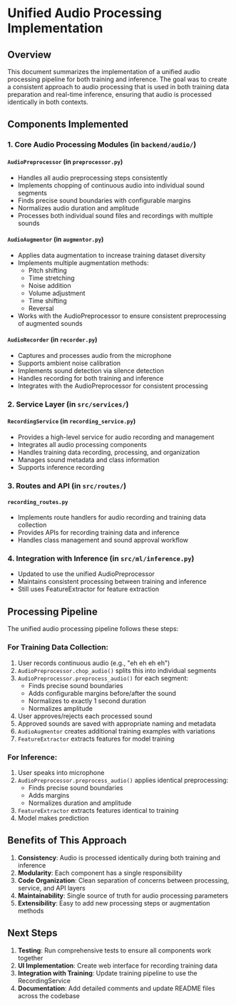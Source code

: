 # Unified Audio Processing Implementation

## Overview

This document summarizes the implementation of a unified audio processing pipeline for both training and inference. The goal was to create a consistent approach to audio processing that is used in both training data preparation and real-time inference, ensuring that audio is processed identically in both contexts.

## Components Implemented

### 1. Core Audio Processing Modules (in `backend/audio/`)

#### `AudioPreprocessor` (in `preprocessor.py`)
- Handles all audio preprocessing steps consistently
- Implements chopping of continuous audio into individual sound segments
- Finds precise sound boundaries with configurable margins
- Normalizes audio duration and amplitude
- Processes both individual sound files and recordings with multiple sounds

#### `AudioAugmentor` (in `augmentor.py`)
- Applies data augmentation to increase training dataset diversity
- Implements multiple augmentation methods:
  - Pitch shifting
  - Time stretching
  - Noise addition
  - Volume adjustment
  - Time shifting
  - Reversal
- Works with the AudioPreprocessor to ensure consistent preprocessing of augmented sounds

#### `AudioRecorder` (in `recorder.py`)
- Captures and processes audio from the microphone
- Supports ambient noise calibration
- Implements sound detection via silence detection
- Handles recording for both training and inference
- Integrates with the AudioPreprocessor for consistent processing

### 2. Service Layer (in `src/services/`)

#### `RecordingService` (in `recording_service.py`)
- Provides a high-level service for audio recording and management
- Integrates all audio processing components
- Handles training data recording, processing, and organization
- Manages sound metadata and class information
- Supports inference recording

### 3. Routes and API (in `src/routes/`)

#### `recording_routes.py`
- Implements route handlers for audio recording and training data collection
- Provides APIs for recording training data and inference
- Handles class management and sound approval workflow

### 4. Integration with Inference (in `src/ml/inference.py`)
- Updated to use the unified AudioPreprocessor
- Maintains consistent processing between training and inference
- Still uses FeatureExtractor for feature extraction

## Processing Pipeline

The unified audio processing pipeline follows these steps:

### For Training Data Collection:
1. User records continuous audio (e.g., "eh eh eh eh")
2. `AudioPreprocessor.chop_audio()` splits this into individual segments
3. `AudioPreprocessor.preprocess_audio()` for each segment:
   - Finds precise sound boundaries
   - Adds configurable margins before/after the sound
   - Normalizes to exactly 1 second duration
   - Normalizes amplitude
4. User approves/rejects each processed sound
5. Approved sounds are saved with appropriate naming and metadata
6. `AudioAugmentor` creates additional training examples with variations
7. `FeatureExtractor` extracts features for model training

### For Inference:
1. User speaks into microphone
2. `AudioPreprocessor.preprocess_audio()` applies identical preprocessing:
   - Finds precise sound boundaries
   - Adds margins
   - Normalizes duration and amplitude
3. `FeatureExtractor` extracts features identical to training
4. Model makes prediction

## Benefits of This Approach

1. **Consistency**: Audio is processed identically during both training and inference
2. **Modularity**: Each component has a single responsibility
3. **Code Organization**: Clean separation of concerns between processing, service, and API layers
4. **Maintainability**: Single source of truth for audio processing parameters
5. **Extensibility**: Easy to add new processing steps or augmentation methods

## Next Steps

1. **Testing**: Run comprehensive tests to ensure all components work together
2. **UI Implementation**: Create web interface for recording training data
3. **Integration with Training**: Update training pipeline to use the RecordingService
4. **Documentation**: Add detailed comments and update README files across the codebase 
